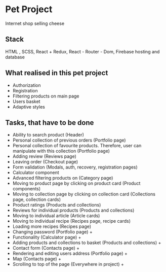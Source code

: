 # Pet Project
Internet shop selling cheese

## Stack
HTML , SCSS, React + Redux, React - Router - Dom, Firebase hosting and database

## What realised in this pet project
- Authorization
- Registration
- Filtering products on main page
- Users basket
- Adaptive styles

## Tasks, that have to be done
- Ability to search product (Header)
- Personal collection of previous orders (Portfolio page)
- Personal collection of favourite products. Therefore, user can manipulate with this collection (Portfolio page)
- Adding review (Reviews page)
- Leaving order (Checkout page)
- Form validation (Modals, auth, recovery, registration pages)
- Calculator component
- Advanced filtering products on (Category page)
- Moving to product page by clicking on product card (Product components)
- Moving to collection page by clicking on collection card (Collections page, collection cards)
- Product ratings (Products and collections)
- Reviews for individual products (Products and collections)
- Moving to individual article (Article cards)
- Moving to individual recipe (Recipes page, recipe cards)
- Loading more recipes (Recipes page)
- Changing password (Portfolio page) + 
- Functionality (Calculator page) +
- Adding products and collections to basket (Products and collections) +
- Contact form (Contacts page) +
- Rendering and editing users address (Portfolio page) +
- Map (Contacts page) +
- Scrolling to top of the page (Everywhere in project) +